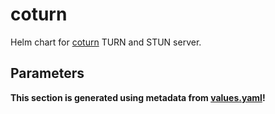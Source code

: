# coturn

Helm chart for [coturn](https://github.com/coturn/coturn) TURN and STUN server.

## Parameters

**This section is generated using metadata from [values.yaml](values.yaml)!**
